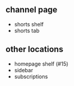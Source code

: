 ## channel page
* shorts shelf
* shorts tab
## other locations
* homepage shelf (#15)
* sidebar
* subscriptions